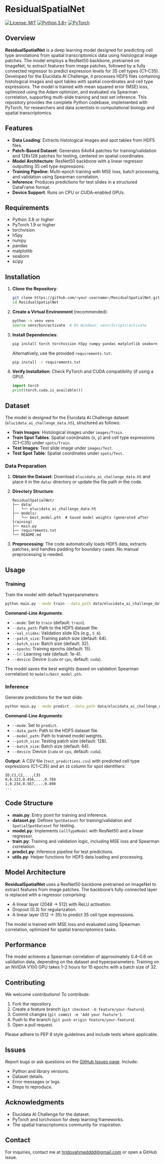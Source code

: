 # ResidualSpatialNet

[![License: MIT](https://img.shields.io/badge/License-MIT-yellow.svg)](https://opensource.org/licenses/MIT)
[![Python 3.8+](https://img.shields.io/badge/python-3.8+-blue.svg)](https://www.python.org/downloads/)
[![PyTorch](https://img.shields.io/badge/PyTorch-1.9+-orange.svg)](https://pytorch.org/)

## Overview

**ResidualSpatialNet** is a deep learning model designed for predicting cell type annotations from spatial transcriptomics data using histological image patches. The model employs a ResNet50 backbone, pretrained on ImageNet, to extract features from image patches, followed by a fully connected regressor to predict expression levels for 35 cell types (C1–C35). Developed for the Elucidata AI Challenge, it processes HDF5 files containing histological images and spot tables with spatial coordinates and cell type expressions. The model is trained with mean squared error (MSE) loss, optimized using the Adam optimizer, and evaluated via Spearman correlation, supporting multi-slide training and test set inference. This repository provides the complete Python codebase, implemented with PyTorch, for researchers and data scientists in computational biology and spatial transcriptomics.

## Features

- **Data Loading**: Extracts histological images and spot tables from HDF5 files.
- **Patch-Based Dataset**: Generates 64x64 patches for training/validation and 128x128 patches for testing, centered on spatial coordinates.
- **Model Architecture**: ResNet50 backbone with a linear regressor outputting 35 cell type expressions.
- **Training Pipeline**: Multi-epoch training with MSE loss, batch processing, and validation using Spearman correlation.
- **Inference**: Produces predictions for test slides in a structured DataFrame format.
- **Device Support**: Runs on CPU or CUDA-enabled GPUs.

## Requirements

- Python 3.8 or higher
- PyTorch 1.9 or higher
- torchvision
- h5py
- numpy
- pandas
- matplotlib
- seaborn
- scipy

## Installation

1. **Clone the Repository**:
   ```bash
   git clone https://github.com/<your-username>/ResidualSpatialNet.git
   cd ResidualSpatialNet
   ```

2. **Create a Virtual Environment** (recommended):
   ```bash
   python -m venv venv
   source venv/bin/activate  # On Windows: venv\Scripts\activate
   ```

3. **Install Dependencies**:
   ```bash
   pip install torch torchvision h5py numpy pandas matplotlib seaborn scipy
   ```

   Alternatively, use the provided `requirements.txt`:
   ```bash
   pip install -r requirements.txt
   ```

4. **Verify Installation**:
   Check PyTorch and CUDA compatibility (if using a GPU):
   ```python
   import torch
   print(torch.cuda.is_available())
   ```

## Dataset

The model is designed for the Elucidata AI Challenge dataset (`elucidata_ai_challenge_data.h5`), structured as follows:
- **Train Images**: Histological images under `images/Train`.
- **Train Spot Tables**: Spatial coordinates (x, y) and cell type expressions (C1–C35) under `spots/Train`.
- **Test Images**: Test slide image under `images/Test`.
- **Test Spot Table**: Spatial coordinates under `spots/Test`.

### Data Preparation

1. **Obtain the Dataset**:
   Download `elucidata_ai_challenge_data.h5` and place it in the `data/` directory or update the file path in the code.

2. **Directory Structure**:
   ```
   ResidualSpatialNet/
   ├── data/
   │   └── elucidata_ai_challenge_data.h5
   ├── models/
   │   └── best_model.pth  # Saved model weights (generated after training)
   ├── main.py
   ├── requirements.txt
   └── README.md
   ```

3. **Preprocessing**:
   The code automatically loads HDF5 data, extracts patches, and handles padding for boundary cases. No manual preprocessing is needed.

## Usage

### Training

Train the model with default hyperparameters:
```bash
python main.py --mode train --data_path data/elucidata_ai_challenge_data.h5 --val_slides S_6 --epochs 15
```

**Command-Line Arguments**:
- `--mode`: Set to `train` (default: `train`).
- `--data_path`: Path to the HDF5 dataset file.
- `--val_slides`: Validation slide IDs (e.g., `S_6`).
- `--patch_size`: Training patch size (default: 64).
- `--batch_size`: Batch size (default: 32).
- `--epochs`: Training epochs (default: 15).
- `--lr`: Learning rate (default: 1e-4).
- `--device`: Device (`cuda` or `cpu`, default: `cuda`).

The model saves the best weights (based on validation Spearman correlation) to `models/best_model.pth`.

### Inference

Generate predictions for the test slide:
```bash
python main.py --mode predict --data_path data/elucidata_ai_challenge_data.h5 --model_path models/best_model.pth
```

**Command-Line Arguments**:
- `--mode`: Set to `predict`.
- `--data_path`: Path to the HDF5 dataset file.
- `--model_path`: Path to trained model weights.
- `--patch_size`: Testing patch size (default: 128).
- `--batch_size`: Batch size (default: 64).
- `--device`: Device (`cuda` or `cpu`, default: `cuda`).

**Output**:
A CSV file (`test_predictions.csv`) with predicted cell type expressions (C1–C35) and an `ID` column for spot identifiers:
```csv
ID,C1,C2,...,C35
0,0.123,0.456,...,0.789
1,0.234,0.567,...,0.890
...
```

## Code Structure

- **main.py**: Entry point for training and inference.
- **dataset.py**: Defines `SpotDataset` for training/validation and `SpatialSpotDataset` for testing.
- **model.py**: Implements `CellTypeModel` with ResNet50 and a linear regressor.
- **train.py**: Training and validation logic, including MSE loss and Spearman correlation.
- **predict.py**: Inference pipeline for test predictions.
- **utils.py**: Helper functions for HDF5 data loading and processing.

## Model Architecture

**ResidualSpatialNet** uses a ResNet50 backbone pretrained on ImageNet to extract features from image patches. The backbone’s fully connected layer is replaced with a regressor comprising:
- A linear layer (2048 → 512) with ReLU activation.
- Dropout (0.3) for regularization.
- A linear layer (512 → 35) to predict 35 cell type expressions.

The model is trained with MSE loss and evaluated using Spearman correlation, optimized for spatial transcriptomics tasks.

## Performance

The model achieves a Spearman correlation of approximately 0.4–0.6 on validation data, depending on the dataset and hyperparameters. Training on an NVIDIA V100 GPU takes 1–2 hours for 15 epochs with a batch size of 32.

## Contributing

We welcome contributions! To contribute:
1. Fork the repository.
2. Create a feature branch (`git checkout -b feature/your-feature`).
3. Commit changes (`git commit -m 'Add your feature'`).
4. Push to the branch (`git push origin feature/your-feature`).
5. Open a pull request.

Please adhere to PEP 8 style guidelines and include tests where applicable.

## Issues

Report bugs or ask questions on the [GitHub Issues page](https://github.com/hrid0yyy/ResidualSpatialNet/issues). Include:
- Python and library versions.
- Dataset details.
- Error messages or logs.
- Steps to reproduce.


## Acknowledgments

- Elucidata AI Challenge for the dataset.
- PyTorch and torchvision for deep learning frameworks.
- The spatial transcriptomics community for inspiration.

## Contact

For inquiries, contact me at hridoyahmedddd@gmail.com or open a GitHub issue.
